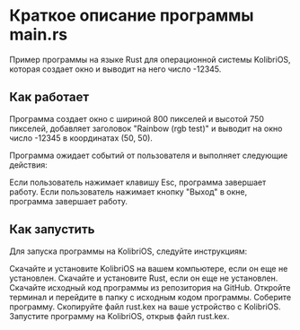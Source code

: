 # Краткое описание программы main.rs
Пример программы на языке Rust для операционной системы KolibriOS, которая создает окно и выводит на него число -12345.

## Как работает
Программа создает окно с шириной 800 пикселей и высотой 750 пикселей, добавляет заголовок "Rainbow (rgb test)" и выводит на окно число -12345 в координатах (50, 50).

Программа ожидает событий от пользователя и выполняет следующие действия:

Если пользователь нажимает клавишу Esc, программа завершает работу.
Если пользователь нажимает кнопку "Выход" в окне, программа завершает работу.
## Как запустить
Для запуска программы на KolibriOS, следуйте инструкциям:

Скачайте и установите KolibriOS на вашем компьютере, если он еще не установлен.
Скачайте и установите Rust, если он еще не установлен.
Скачайте исходный код программы из репозитория на GitHub.
Откройте терминал и перейдите в папку с исходным кодом программы.
Соберите программу.
Скопируйте файл rust.kex на ваше устройство с KolibriOS.
Запустите программу на KolibriOS, открыв файл rust.kex.
